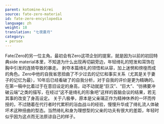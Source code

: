 ```yaml
---
parent: kotomine-kirei
source: fate-zero-material
id: fate-zero-encyclopedia
language: zh
weight: 18
translation: "七夜蒼月"
category:
- person
---
```


Fate/Zero的另一位主角。最初会有Zero这项企划的提案，就是因为以前的初回特典side material本里，不知道为什么出现再切嗣旁边，年轻绮礼的短发和耳饰在胸中引发的连猗导致的暴走。
剥夺本篇绮礼的领悟和从容，加上迷惘和徬徨而成的角色。Zero中他的自我省思扭曲了不少过去的记忆和事实关系（尤其是关于妻子的记忆为最），10年后已经看破了的自我分析，对于自我的评价是更为精确的。在第一稿中比着过于在意旧设定的身高，动不动就是“巨汉”、“巨大”、“彷彿要冲破云端”之类的描写，在经过“这不是绮礼的形象吧”这样的首脑会议的结果，若无其事的改变了身高设定。
关于八极拳，原本是父亲璃正作为精神休养的一环而传授的，不过随着在代行者时代累积的浴血战斗的经验，慢慢升华成了绮礼流人体破坏术这种扭曲的型态。当然绮礼和身为理想型的父亲的功夫有很大的差距，年轻时似乎因为这点而无法原谅自己的样子。
